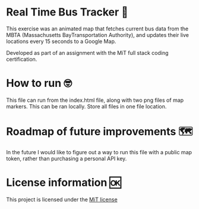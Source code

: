 # Real Time Bus Tracker 🚌

This exercise was an animated map that fetches current bus data from the MBTA (Massachusetts BayTransportation Authority), and updates their live locations every 15 seconds to a Google Map.

Developed as part of an assignment with the MiT full stack coding certification. 

# How to run 🤓

This file can run from the index.html file, along with two png files of map markers. This can be ran locally. Store all files in one file location. 

# Roadmap of future improvements 🗺️ 

In the future I would like to figure out a way to run this file with a public map token, rather than purchasing a personal API key.

# License information 🆗

This project is licensed under the [MiT license](https://github.com/ginajur/pacmangame/blob/add-license-1/LICENSE.MD) 
